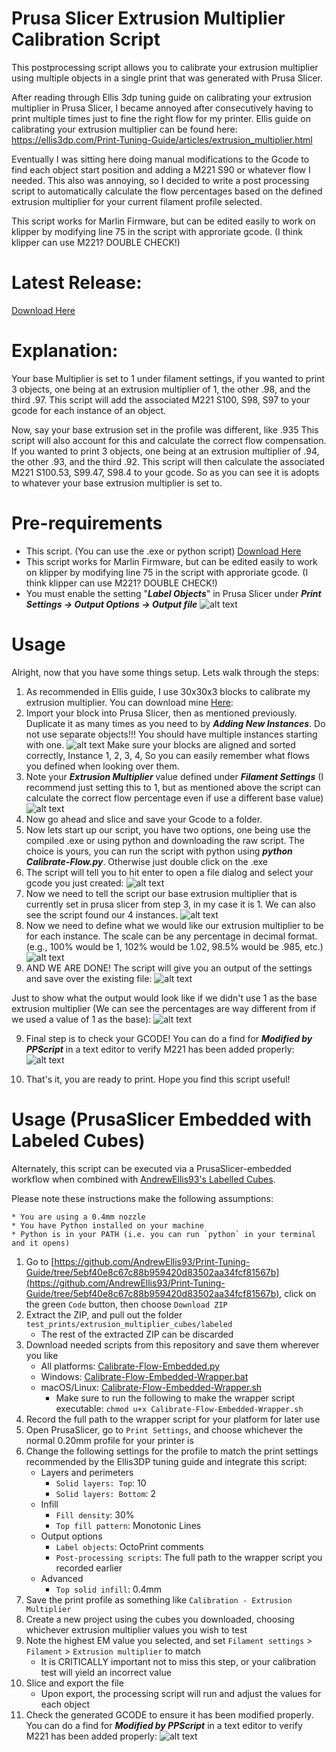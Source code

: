 
# Prusa Slicer Extrusion Multiplier Calibration Script

This postprocessing script allows you to calibrate your extrusion multiplier using multiple objects in a single print that was generated with Prusa Slicer. 

After reading through Ellis 3dp tuning guide on calibrating your extrusion multiplier in Prusa Slicer, I became annoyed after consecutively having to print multiple times just to fine the right flow for my printer. Ellis guide on calibrating your extrusion multiplier can be found here: https://ellis3dp.com/Print-Tuning-Guide/articles/extrusion_multiplier.html

Eventually I was sitting here doing manual modifications to the Gcode to find each object start position and adding a M221 S90 or whatever flow I needed. This also was annoying, so I decided to write a post processing script to automatically calculate the flow percentages based on the defined extrusion multiplier for your current filament profile selected.

This script works for Marlin Firmware, but can be edited easily to work on klipper by modifying line 75 in the script with approriate gcode. (I think klipper can use M221? DOUBLE CHECK!)

# Latest Release:

[Download Here](https://github.com/myevo8u/Prusa-Slicer-Extrusion-Multiplier-Calibration-Script/releases/tag/v1.0)

# Explanation:

Your base Multiplier is set to 1 under filament settings, if you wanted to print 3 objects, one being at an extrusion multiplier of 1, the other .98, and the third .97. This script will add the associated M221 S100, S98, S97 to your gcode for each instance of an object. 

Now, say your base extrusion set in the profile was different, like .935 This script will also account for this and calculate the correct flow compensation. If you wanted to print 3 objects, one being at an extrusion multiplier of .94, the other .93, and the third .92. This script will then calculate the associated M221 S100.53, S99.47, S98.4 to your gcode. So as you can see it is adopts to whatever your base extrusion multiplier is set to. 

# Pre-requirements

* This script. (You can use the .exe or python script) [Download Here](https://github.com/myevo8u/Prusa-Slicer-Extrusion-Multiplier-Calibration-Script/releases/tag/v1.0)
* This script works for Marlin Firmware, but can be edited easily to work on klipper by modifying line 75 in the script with approriate gcode. (I think klipper can use M221? DOUBLE CHECK!)
* You must enable the setting "**_Label Objects_**" in Prusa Slicer under **_Print Settings -> Output Options -> Output file_**
![alt text](https://github.com/myevo8u/Prusa-Slicer-Extrusion-Multiplier-Calibration-Script/blob/main/Screenshots/label-objects.png?raw=true)

# Usage

Alright, now that you have some things setup. Lets walk through the steps:

1. As recommended in Ellis guide, I use 30x30x3 blocks to calibrate my extrusion multiplier. You can download mine [Here](https://github.com/myevo8u/Prusa-Slicer-Extrusion-Multiplier-Calibration-Script/tree/main/Models): 
2. Import your block into Prusa Slicer, then as mentioned previously. Duplicate it as many times as you need to by **_Adding New Instances_**. Do not use separate objects!!! You should have multiple instances starting with one.
![alt text](https://github.com/myevo8u/Prusa-Slicer-Extrusion-Multiplier-Calibration-Script/blob/main/Screenshots/instances.png?raw=true)
 Make sure your blocks are aligned and sorted correctly, Instance 1, 2, 3, 4, So you can easily remember what flows you defined when looking over them. 
3. Note your **_Extrusion Multiplier_** value defined under **_Filament Settings_** (I recommend just setting this to 1, but as mentioned above the script can calculate the correct flow percentage even if use a different base value)
![alt text](https://github.com/myevo8u/Prusa-Slicer-Extrusion-Multiplier-Calibration-Script/blob/main/Screenshots/extrusionmultiplier.png?raw=true)
4. Now go ahead and slice and save your Gcode to a folder.
5. Now lets start up our script, you have two options, one being use the compiled .exe or using python and downloading the raw script. The choice is yours, you can run the script with python using **_python Calibrate-Flow.py_**. Otherwise just double click on the .exe
6. The script will tell you to hit enter to open a file dialog and select your gcode you just created:
![alt text](https://github.com/myevo8u/Prusa-Slicer-Extrusion-Multiplier-Calibration-Script/blob/main/Screenshots/loadgcode.png?raw=true)
6. Now we need to tell the script our base extrusion multiplier that is currently set in prusa slicer from step 3, in my case it is 1. We can also see the script found our 4 instances.
![alt text](https://github.com/myevo8u/Prusa-Slicer-Extrusion-Multiplier-Calibration-Script/blob/main/Screenshots/setbaseem.png?raw=true)
7. Now we need to define what we would like our extrusion multiplier to be for each instance. The scale can be any percentage in decimal format. (e.g., 100% would be 1, 102% would be 1.02, 98.5% would be .985, etc.)
![alt text](https://github.com/myevo8u/Prusa-Slicer-Extrusion-Multiplier-Calibration-Script/blob/main/Screenshots/setmodifiers.png?raw=true)
8. AND WE ARE DONE! The script will give you an output of the settings and save over the existing file:
![alt text](https://github.com/myevo8u/Prusa-Slicer-Extrusion-Multiplier-Calibration-Script/blob/main/Screenshots/complete.png?raw=true)

Just to show what the output would look like if we didn't use 1 as the base extrusion multiplier (We can see the percentages are way different from if we used a value of 1 as the base):
![alt text](https://github.com/myevo8u/Prusa-Slicer-Extrusion-Multiplier-Calibration-Script/blob/main/Screenshots/altem.png?raw=true)

9. Final step is to check your GCODE! You can do a find for **_Modified by PPScript_** in a text editor to verify M221 has been added properly:
![alt text](https://github.com/myevo8u/Prusa-Slicer-Extrusion-Multiplier-Calibration-Script/blob/main/Screenshots/gcodecheck.png?raw=true)

10. That's it, you are ready to print. Hope you find this script useful!

# Usage (PrusaSlicer Embedded with Labeled Cubes)

Alternately, this script can be executed via a PrusaSlicer-embedded workflow when combined with [AndrewEllis93's Labelled Cubes](https://github.com/AndrewEllis93/Print-Tuning-Guide/tree/main/test_prints/extrusion_multiplier_cubes/labeled).

Please note these instructions make the following assumptions:

    * You are using a 0.4mm nozzle
    * You have Python installed on your machine
    * Python is in your PATH (i.e. you can run `python` in your terminal and it opens)

1. Go to [https://github.com/AndrewEllis93/Print-Tuning-Guide/tree/5ebf40e8c67c88b959420d83502aa34fcf81567b](https://github.com/AndrewEllis93/Print-Tuning-Guide/tree/5ebf40e8c67c88b959420d83502aa34fcf81567b), click on the green `Code` button, then choose `Download ZIP`
1. Extract the ZIP, and pull out the folder `test_prints/extrusion_multiplier_cubes/labeled`
    * The rest of the extracted ZIP can be discarded
1. Download needed scripts from this repository and save them wherever you like
    * All platforms: [Calibrate-Flow-Embedded.py](https://raw.githubusercontent.com/myevo8u/Prusa-Slicer-Extrusion-Multiplier-Calibration-Script/main/Python/Calibrate-Flow-Embedded.py)
    * Windows: [Calibrate-Flow-Embedded-Wrapper.bat](https://raw.githubusercontent.com/myevo8u/Prusa-Slicer-Extrusion-Multiplier-Calibration-Script/main/Python/Calibrate-Flow-Embedded-Wrapper.bat)
    * macOS/Linux: [Calibrate-Flow-Embedded-Wrapper.sh](https://raw.githubusercontent.com/myevo8u/Prusa-Slicer-Extrusion-Multiplier-Calibration-Script/main/Python/Calibrate-Flow-Embedded-Wrapper.bat)
        * Make sure to run the following to make the wrapper script executable: `chmod u+x Calibrate-Flow-Embedded-Wrapper.sh`
1. Record the full path to the wrapper script for your platform for later use
1. Open PrusaSlicer, go to `Print Settings`, and choose whichever the normal 0.20mm profile for your printer is
1. Change the following settings for the profile to match the print settings recommended by the Ellis3DP tuning guide and integrate this script:
    * Layers and perimeters
        * `Solid layers: Top`: 10
        * `Solid layers: Bottom`: 2
    * Infill
        * `Fill density`: 30%
        * `Top fill pattern`: Monotonic Lines
    * Output options
        * `Label objects`: OctoPrint comments
        * `Post-processing scripts`: The full path to the wrapper script you recorded earlier
    * Advanced
        * `Top solid infill`: 0.4mm
1. Save the print profile as something like `Calibration - Extrusion Multiplier`
1. Create a new project using the cubes you downloaded, choosing whichever extrusion multiplier values you wish to test
1. Note the highest EM value you selected, and set `Filament settings` > `Filament` > `Extrusion multiplier` to match
    * It is CRITICALLY important not to miss this step, or your calibration test will yield an incorrect value
1. Slice and export the file
    * Upon export, the processing script will run and adjust the values for each object
1. Check the generated GCODE to ensure it has been modified properly. You can do a find for **_Modified by PPScript_** in a text editor to verify M221 has been added properly:
![alt text](https://github.com/myevo8u/Prusa-Slicer-Extrusion-Multiplier-Calibration-Script/blob/main/Screenshots/gcodecheck.png?raw=true)